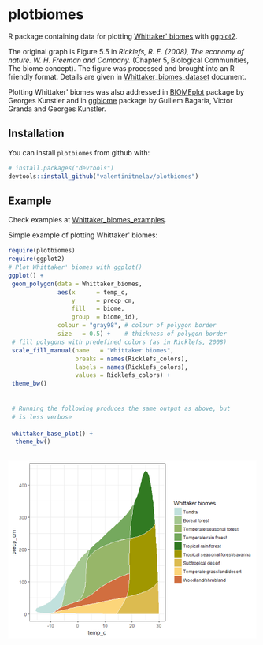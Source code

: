 # plotbiomes

R package containing data for plotting [Whittaker' biomes](https://en.wikipedia.org/wiki/Biome#Whittaker_.281962.2C_1970.2C_1975.29_biome-types) with [ggplot2](https://github.com/tidyverse/ggplot2).

The original graph is Figure 5.5 in *Ricklefs, R. E. (2008), The economy of nature. W. H. Freeman and Company.* (Chapter 5, Biological Communities, The biome concept). The figure was processed and brought into an R friendly format. Details are given in [Whittaker\_biomes\_dataset](https://rawgit.com/valentinitnelav/plotbiomes/master/html/Whittaker_biomes_dataset.html) document.

Plotting Whittaker' biomes was also addressed in [BIOMEplot](https://github.com/kunstler/BIOMEplot) package by Georges Kunstler and in [ggbiome](https://github.com/guillembagaria/ggbiome) package by Guillem Bagaria, Victor Granda and Georges Kunstler.

## Installation

You can install `plotbiomes` from github with:

``` r
# install.packages("devtools")
devtools::install_github("valentinitnelav/plotbiomes")
```

## Example

Check examples at [Whittaker\_biomes\_examples](https://rawgit.com/valentinitnelav/plotbiomes/master/html/Whittaker_biomes_examples.html).

Simple example of plotting Whittaker' biomes:

``` r
require(plotbiomes)
require(ggplot2)
# Plot Whittaker' biomes with ggplot()
ggplot() +
 geom_polygon(data = Whittaker_biomes,
              aes(x      = temp_c,
                  y      = precp_cm,
                  fill   = biome,
                  group  = biome_id),
              colour = "gray98", # colour of polygon border
              size   = 0.5) +    # thickness of polygon border
 # fill polygons with predefined colors (as in Ricklefs, 2008)
 scale_fill_manual(name   = "Whittaker biomes",
                   breaks = names(Ricklefs_colors),
                   labels = names(Ricklefs_colors),
                   values = Ricklefs_colors) +
 theme_bw()
 
 
 # Running the following produces the same output as above, but
 # is less verbose
 
 whittaker_base_plot() +
  theme_bw()
 
```

![](man/figures/README-example-1.png)
